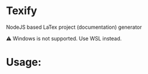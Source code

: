 # Texify
 NodeJS based LaTex project (documentation) generator

⚠️ Windows is not supported. Use WSL instead.
# Usage:


  